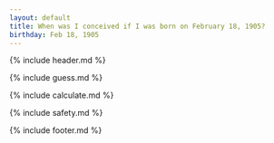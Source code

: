 ```yaml
---
layout: default
title: When was I conceived if I was born on February 18, 1905?
birthday: Feb 18, 1905
---
```


{% include header.md %}

{% include guess.md %}

{% include calculate.md %}

{% include safety.md %}

{% include footer.md %}



